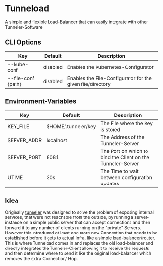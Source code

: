 # Tunneload
A simple and flexible Load-Balancer that can easily integrate with other Tunneler-Software

## CLI Options
Key | Default | Description
--- | --- | ---
--kube-conf | disabled | Enables the Kubernetes-Configurator
--file-conf {path} | disabled | Enables the File-Configurator for the given file/directory

## Environment-Variables
Key | Default | Description
--- | --- | ---
KEY_FILE | $HOME/.tunneler/key | The File where the Key is stored
SERVER_ADDR | localhost | The Address of the Tunneler-Server
SERVER_PORT | 8081 | The Port on which to bind the Client on the Tunneler-Server
UTIME | 30s | The Time to wait between configuration updates

## Idea
Originally [tunneler](https://github.com/Lol3rrr/tunneler) was designed to solve the problem of
exposing internal services, that were not reachable from the outside, by running a server-instance
on a simple public server that can accept connections and then forward it to any number of clients
running on the "private" Servers.
However this introduced at least one more new Connection that needs to be established before it gets
to actual Infra, like a simple load-balancer/router. This is where Tunneload comes in and replaces
the old load-balancer and directly integrates the Tunneler-Client allowing it to receive the requests
and then determine where to send it like the original load-balancer which removes the extra Connection/
Hop.
